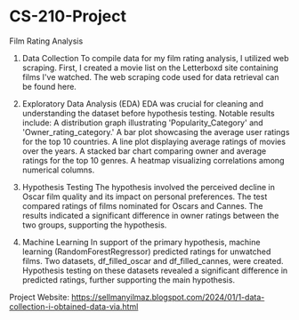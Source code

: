 # CS-210-Project
Film Rating Analysis 

1. Data Collection
To compile data for my film rating analysis, I utilized web scraping. First, I created a movie list on the Letterboxd site containing films I've watched. The web scraping code used for data retrieval can be found here.

2. Exploratory Data Analysis (EDA) EDA was crucial for cleaning and understanding the dataset before hypothesis testing. Notable results include: A distribution graph illustrating 'Popularity_Category' and 'Owner_rating_category.' A bar plot showcasing the average user ratings for the top 10 countries. A line plot displaying average ratings of movies over the years. A stacked bar chart comparing owner and average ratings for the top 10 genres. A heatmap visualizing correlations among numerical columns.
   
3. Hypothesis Testing The hypothesis involved the perceived decline in Oscar film quality and its impact on personal preferences. The test compared ratings of films nominated for Oscars and Cannes. The results indicated a significant difference in owner ratings between the two groups, supporting the hypothesis.
 4. Machine Learning In support of the primary hypothesis, machine learning (RandomForestRegressor) predicted ratings for unwatched films. Two datasets, df_filled_oscar and df_filled_cannes, were created. Hypothesis testing on these datasets revealed a significant difference in predicted ratings, further supporting the main hypothesis.
 
Project Website: https://sellmanyilmaz.blogspot.com/2024/01/1-data-collection-i-obtained-data-via.html
